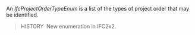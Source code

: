An _IfcProjectOrderTypeEnum_ is a list of the types of project order that may be identified.

> HISTORY&nbsp; New enumeration in IFC2x2.